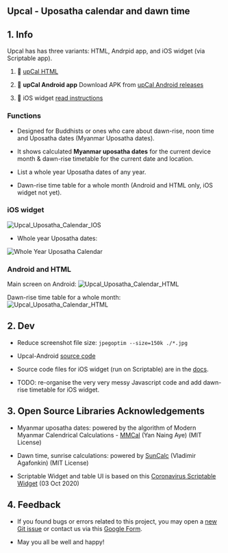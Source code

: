 Upcal - Uposatha calendar and dawn time
----------------------------------------------


## 1. Info

Upcal has has three variants: HTML, Andrpid app, and iOS widget (via Scriptable app).

1. 🌅 [upCal HTML](https://vpnry.github.io/upcal/upcal_offline.html)

2. 🌅 **upCal Android app** Download APK from [upCal Android releases](https://github.com/vpnry/upcal-android/releases)

3. 🌅 iOS widget [read instructions](https://vpnry.github.io/upcal/#1-install-scriptable)


### Functions

+ Designed for Buddhists or ones who care about dawn-rise, noon time and Uposatha dates (Myanmar Uposatha dates).

+ It shows calculated **Myanmar uposatha dates** for the current device month & dawn-rise timetable for the current date and location.

+ List a whole year Uposatha dates of any year.

+ Dawn-rise time table for a whole month (Android and HTML only, iOS widget not yet).

### iOS widget

![Upcal_Uposatha_Calendar_IOS](docs/img_Upcal_Uposatha_Calendar_IOS.jpeg)

+ Whole year Uposatha dates:

![Whole Year Uposatha Calendar](docs/img_Upcal_Whole_Year_Uposatha_Calendar_IOS.jpeg)

### Android and HTML 

Main screen on Android:
![Upcal_Uposatha_Calendar_HTML](docs/upcal_html_main.jpg)

Dawn-rise time table for a whole month:
![Upcal_Uposatha_Calendar_HTML](docs/upcal_html_dawn_rise.jpg)


## 2. Dev
+ Reduce screenshot file size: `jpegoptim --size=150k ./*.jpg`

+ Upcal-Android [source code](https://vpnry.github.io/upcal-android)

+ Source code files for iOS widget (run on Scriptable) are in the [docs](https://github.com/vpnry/upcal/tree/main/docs).

+ TODO: re-organise the very very messy Javascript code and add dawn-rise timetable for iOS widget.


## 3. Open Source Libraries Acknowledgements 

+ Myanmar uposatha dates: powered by the algorithm of Modern Myanmar Calendrical Calculations - [MMCal](https://github.com/yan9a/mmcal) (Yan Naing Aye)  (MIT License)

+ Dawn time, sunrise calculations:  powered by [SunCalc](https://github.com/mourner/suncalc) (Vladimir Agafonkin) (MIT License)

+ Scriptable Widget and table UI is based on this [Coronavirus Scriptable Widget](https://gist.github.com/planecore/e7b4c1e5db2dd28b1a023860e831355e) (03 Oct 2020)
  

## 4. Feedback

+ If you found bugs or errors related to this project, you may open a [new Git issue](https://github.com/vpnry/upcal/issues/new/choose) or contact us via this [Google Form](https://docs.google.com/forms/d/e/1FAIpQLSe9zXQVbkIynNwZAYlpc-C5QVCfYJ08pclcy8kuDtTgVk40YQ/viewform?usp=sf_link).


+ May you all be well and happy! 
